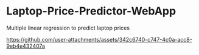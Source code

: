 # Laptop-Price-Predictor-WebApp
Multiple linear regression to predict laptop prices


https://github.com/user-attachments/assets/342c6740-c747-4c0a-acc8-9eb4e432407a





